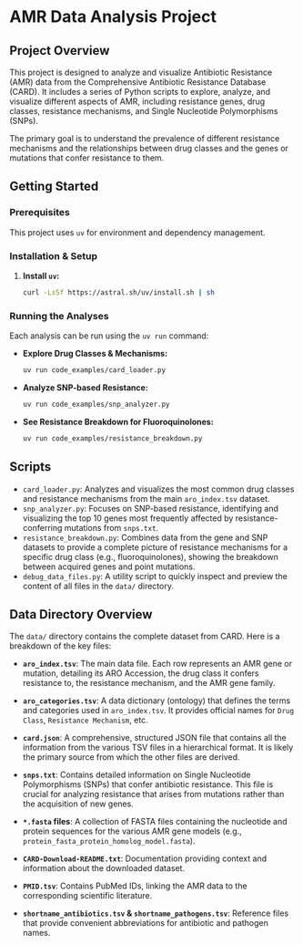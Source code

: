 # AMR Data Analysis Project

## Project Overview

This project is designed to analyze and visualize Antibiotic Resistance (AMR) data from the Comprehensive Antibiotic Resistance Database (CARD). It includes a series of Python scripts to explore, analyze, and visualize different aspects of AMR, including resistance genes, drug classes, resistance mechanisms, and Single Nucleotide Polymorphisms (SNPs).

The primary goal is to understand the prevalence of different resistance mechanisms and the relationships between drug classes and the genes or mutations that confer resistance to them.

## Getting Started

### Prerequisites

This project uses `uv` for environment and dependency management.

### Installation & Setup

1. **Install `uv`:**
    ```bash
    curl -LsSf https://astral.sh/uv/install.sh | sh
    ```

### Running the Analyses

Each analysis can be run using the `uv run` command:

-   **Explore Drug Classes & Mechanisms:**
    ```bash
    uv run code_examples/card_loader.py
    ```
-   **Analyze SNP-based Resistance:**
    ```bash
    uv run code_examples/snp_analyzer.py
    ```
-   **See Resistance Breakdown for Fluoroquinolones:**
    ```bash
    uv run code_examples/resistance_breakdown.py
    ```

## Scripts

- `card_loader.py`: Analyzes and visualizes the most common drug classes and resistance mechanisms from the main `aro_index.tsv` dataset.
- `snp_analyzer.py`: Focuses on SNP-based resistance, identifying and visualizing the top 10 genes most frequently affected by resistance-conferring mutations from `snps.txt`.
- `resistance_breakdown.py`: Combines data from the gene and SNP datasets to provide a complete picture of resistance mechanisms for a specific drug class (e.g., fluoroquinolones), showing the breakdown between acquired genes and point mutations.
- `debug_data_files.py`: A utility script to quickly inspect and preview the content of all files in the `data/` directory.

## Data Directory Overview

The `data/` directory contains the complete dataset from CARD. Here is a breakdown of the key files:

- **`aro_index.tsv`**: The main data file. Each row represents an AMR gene or mutation, detailing its ARO Accession, the drug class it confers resistance to, the resistance mechanism, and the AMR gene family.

- **`aro_categories.tsv`**: A data dictionary (ontology) that defines the terms and categories used in `aro_index.tsv`. It provides official names for `Drug Class`, `Resistance Mechanism`, etc.

- **`card.json`**: A comprehensive, structured JSON file that contains all the information from the various TSV files in a hierarchical format. It is likely the primary source from which the other files are derived.

- **`snps.txt`**: Contains detailed information on Single Nucleotide Polymorphisms (SNPs) that confer antibiotic resistance. This file is crucial for analyzing resistance that arises from mutations rather than the acquisition of new genes.

- **`*.fasta` files**: A collection of FASTA files containing the nucleotide and protein sequences for the various AMR gene models (e.g., `protein_fasta_protein_homolog_model.fasta`).

- **`CARD-Download-README.txt`**: Documentation providing context and information about the downloaded dataset.

- **`PMID.tsv`**: Contains PubMed IDs, linking the AMR data to the corresponding scientific literature.

- **`shortname_antibiotics.tsv` & `shortname_pathogens.tsv`**: Reference files that provide convenient abbreviations for antibiotic and pathogen names.
